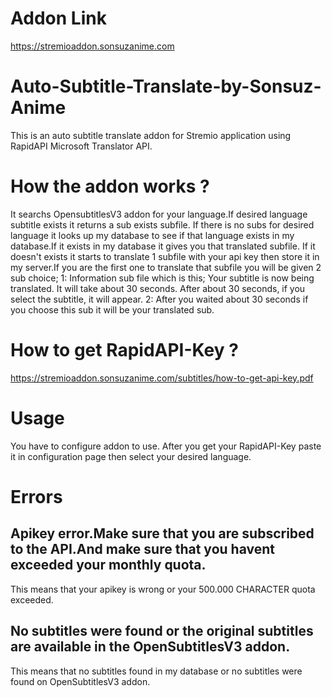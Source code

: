 # Addon Link
https://stremioaddon.sonsuzanime.com

# Auto-Subtitle-Translate-by-Sonsuz-Anime
This is an auto subtitle translate addon for Stremio application using RapidAPI Microsoft Translator API.

# How the addon works ?
It searchs OpensubtitlesV3 addon for your language.If desired language subtitle exists it returns a sub exists subfile.
If there is no subs for desired language it looks up my database to see if that language exists in my database.If it exists in my database it gives you that translated subfile.
If it doesn't exists it starts to translate 1 subfile with your api key then store it in my server.If you are the first one to translate that subfile you will be given 2 sub choice;
1: Information sub file which is this;
Your subtitle is now being translated. It will take about 30 seconds.
After about 30 seconds, if you select the subtitle, it will appear.
2: After you waited about 30 seconds if you choose this sub it will be your translated sub.

# How to get RapidAPI-Key ?
https://stremioaddon.sonsuzanime.com/subtitles/how-to-get-api-key.pdf

# Usage
You have to configure addon to use. After you get your RapidAPI-Key paste it in configuration page then select your desired language.

# Errors

## Apikey error.Make sure that you are subscribed to the API.And make sure that you havent exceeded your monthly quota.
This means that your apikey is wrong or your 500.000 CHARACTER quota exceeded.

## No subtitles were found or the original subtitles are available in the OpenSubtitlesV3 addon.
This means that no subtitles found in my database or no subtitles were found on OpenSubtitlesV3 addon.
